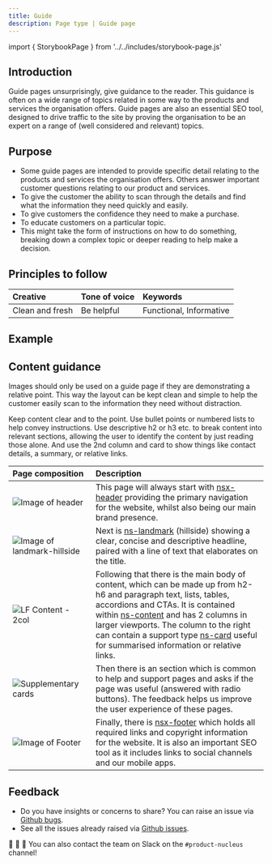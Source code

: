 ```yaml
---
title: Guide
description: Page type | Guide page
---
```


import { StorybookPage } from '../../includes/storybook-page.js'

## Introduction

Guide pages unsurprisingly, give guidance to the reader. This guidance is often on a wide range of topics related in some way to the products and services the organisation offers. Guide pages are also an essential SEO tool, designed to drive traffic to the site by proving the organisation to be an expert on a range of (well considered and relevant) topics.

## Purpose

* Some guide pages are intended to provide specific detail relating to the products and services the organisation offers. Others answer important customer questions relating to our product and services.
* To give the customer the ability to scan through the details and find what the information they need quickly and easily.
* To give customers the confidence they need to make a purchase.
* To educate customers on a particular topic.
* This might take the form of instructions on how to do something, breaking down a complex topic or deeper reading to help make a decision.

## Principles to follow

| Creative | Tone of voice | Keywords |
| :--- | :--- | :--- |
| Clean and fresh | Be helpful | Functional, Informative |

## Example

<StorybookPage story="examples-page-types--guide"></StorybookPage>

## Content guidance

Images should only be used on a guide page if they are demonstrating a relative point. This way the layout can be kept clean and simple to help the customer easily scan to the information they need without distraction. 

Keep content clear and to the point. Use bullet points or numbered lists to help convey instructions. Use descriptive h2 or h3 etc. to break content into relevant sections, allowing the user to identify the content by just reading those alone. And use the 2nd column and card to show things like contact details, a summary, or relative links.

| Page&nbsp;composition | Description |
| :--- | :--- |
| ![Image of header](https://user-images.githubusercontent.com/78355810/121555708-250d1f00-ca0b-11eb-86b9-df4a65ccfb60.png) | This page will always start with [nsx-header](/components/nsx-header.md) providing the primary navigation for the website, whilst also being our main brand presence. |
| ![Image of landmark-hillside](https://user-images.githubusercontent.com/78355810/122067713-b6093f00-cdeb-11eb-8ee8-8b07c8c71bdf.png) | Next is [ns-landmark](/components/ns-landmark.md) (hillside) showing a clear, concise and descriptive headline, paired with a line of text that elaborates on the title. |
| ![LF Content - 2col](https://user-images.githubusercontent.com/78355810/123948174-12965d80-d999-11eb-9638-5841184801f0.png) | Following that there is the main body of content, which can be made up from h2-h6 and paragraph text, lists, tables, accordions and CTAs. It is contained within [ns-content](/components/ns-content.md) and has 2 columns in larger viewports. The column to the right can contain a support type [ns-card](/components/ns-card.md) useful for summarised information or relative links. |
| ![Supplementary cards](https://user-images.githubusercontent.com/78355810/123975760-80508280-d9b5-11eb-896e-fa0cb1f87de0.png) | Then there is an section which is common to help and support pages and asks if the page was useful (answered with radio buttons). The feedback helps us improve the user experience of these pages.  |
| ![Image of Footer](https://user-images.githubusercontent.com/78355810/121567323-57704980-ca16-11eb-9951-598055b9808c.png) | Finally, there is [nsx-footer](/components/nsx-footer.md) which holds all required links and copyright information for the website. It is also an important SEO tool as it includes links to social channels and our mobile apps. |

## Feedback

* Do you have insights or concerns to share? You can raise an issue via [Github bugs](https://github.com/ConnectedHomes/nucleus/issues/new?assignees=&labels=Bug&template=a--bug-report.md&title=[bug]%20[page-type-guide]).
* See all the issues already raised via [Github issues](https://github.com/connectedHomes/nucleus/issues?utf8=%E2%9C%93&q=is%3Aopen+is%3Aissue+label%3ABug+[page-type-guide]).

💩 🎉 🦄 You can also contact the team on Slack on the `#product-nucleus` channel!
